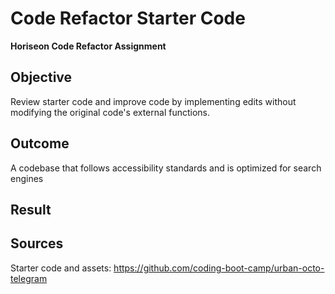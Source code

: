 # Code Refactor Starter Code
**Horiseon Code Refactor Assignment**

## Objective
Review starter code and improve code by implementing edits without modifying the original code's external functions. 

## Outcome
A codebase that follows accessibility standards and is optimized for search engines

## Result


## Sources
Starter code and assets: https://github.com/coding-boot-camp/urban-octo-telegram 
